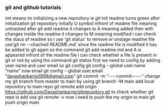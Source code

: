 ### git and github tutorials
init means im initializing a new repository ie git init
readme turns green after initialization git repository
initially U symbol infront of readme file meaning untracked
after git add readme it changes to A meaning added 
then with changes inside the readme it changes to M meaning modified
i can check the staus of readme so i use 'git status'
to remove or unstage readme file use'git rm --chached README.md'
since the readme file is modified it has be added to git again
so the command git add readme.md and A is appeared infront of the readme file
i can check whether a file is present in git or not by using the command git status
first we need to config by adding user name and user email
so git config git config --global user.name "name"
now email git config --global user.email "dayashankarnp1998@gmail.com"
git commit -m "----commit-----"
change my git branch from master to main by using git branch -M main
add local repository to main repo git remote add origin https://github.com/Dayashankarnp/gitrepository.git
to check whether git repo is add use git remote -v
now i need to push the my origin to main git push origin main
